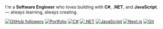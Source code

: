 I'm a **Software Engineer** who loves building with **C#**, **.NET**, and **JavaScript**. — always learning, always creating.

[![GitHub followers](https://img.shields.io/github/followers/SaifSaidi?label=Follow&style=social)](https://github.com/SaifSaidi)
[![Portfolio](https://img.shields.io/badge/Portfolio-Visit-orange?style=flat-square)](https://saifsaidi.vercel.app/)
[![C#](https://img.shields.io/badge/C%23-239120?style=flat&logo=c-sharp&logoColor=white)](https://learn.microsoft.com/en-us/dotnet/csharp/)
[![.NET](https://img.shields.io/badge/.NET-512BD4?style=flat&logo=dotnet&logoColor=white)](https://dotnet.microsoft.com/)
[![JavaScript](https://img.shields.io/badge/JavaScript-F7DF1E?style=flat&logo=javascript&logoColor=black)](https://developer.mozilla.org/en-US/docs/Web/JavaScript)
[![Next.js](https://img.shields.io/badge/Next.js-000000?style=flat&logo=next.js&logoColor=white)](https://nextjs.org/)
[![Git](https://img.shields.io/badge/Git-F05032?style=flat&logo=git&logoColor=white)](https://git-scm.com/)
